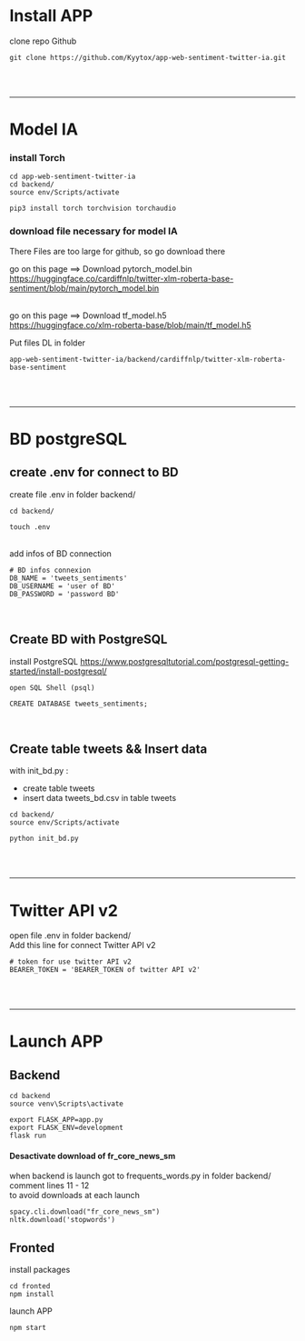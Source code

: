 # Install APP

clone repo Github

```
git clone https://github.com/Kyytox/app-web-sentiment-twitter-ia.git
```

<br><br>

<hr>

# Model IA

### install Torch

```
cd app-web-sentiment-twitter-ia
cd backend/
source env/Scripts/activate

pip3 install torch torchvision torchaudio
```

### download file necessary for model IA

There Files are too large for github, so go download there

go on this page ==> Download pytorch_model.bin
<br>
https://huggingface.co/cardiffnlp/twitter-xlm-roberta-base-sentiment/blob/main/pytorch_model.bin
<br><br>

go on this page ==> Download tf_model.h5
<br>
https://huggingface.co/xlm-roberta-base/blob/main/tf_model.h5
<br>

Put files DL in folder

```
app-web-sentiment-twitter-ia/backend/cardiffnlp/twitter-xlm-roberta-base-sentiment
```

<br><br>

<hr>

# BD postgreSQL

## create .env for connect to BD

create file .env in folder backend/

```
cd backend/

touch .env
```

<br>
add infos of BD connection

```
# BD infos connexion
DB_NAME = 'tweets_sentiments'
DB_USERNAME = 'user of BD'
DB_PASSWORD = 'password BD'
```

<br>

## Create BD with PostgreSQL

install PostgreSQL
https://www.postgresqltutorial.com/postgresql-getting-started/install-postgresql/

```
open SQL Shell (psql)

CREATE DATABASE tweets_sentiments;
```

<br>

## Create table tweets && Insert data

with init_bd.py :

-   create table tweets
-   insert data tweets_bd.csv in table tweets

```
cd backend/
source env/Scripts/activate

python init_bd.py
```

<br><br>

<hr>

# Twitter API v2

open file .env in folder backend/ <br>
Add this line for connect Twitter API v2

```
# token for use twitter API v2
BEARER_TOKEN = 'BEARER_TOKEN of twitter API v2'
```

<br><br>

<hr>

# Launch APP

## Backend

```
cd backend
source venv\Scripts\activate

export FLASK_APP=app.py
export FLASK_ENV=development
flask run
```

#### Desactivate download of fr_core_news_sm

when backend is launch got to frequents_words.py in folder backend/
<br>
comment lines 11 - 12
<br>
to avoid downloads at each launch

```
spacy.cli.download("fr_core_news_sm")
nltk.download('stopwords')
```

## Fronted

install packages

```
cd fronted
npm install
```

launch APP

```
npm start
```
